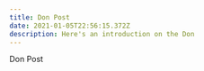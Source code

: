 ```yaml
---
title: Don Post
date: 2021-01-05T22:56:15.372Z
description: Here's an introduction on the Don
---
```

Don Post
